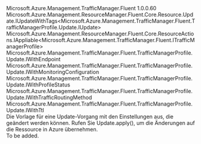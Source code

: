 <Type Name="IUpdate" FullName="Microsoft.Azure.Management.TrafficManager.Fluent.TrafficManagerProfile.Update.IUpdate">
  <TypeSignature Language="C#" Value="public interface IUpdate : Microsoft.Azure.Management.ResourceManager.Fluent.Core.Resource.Update.IUpdateWithTags&lt;Microsoft.Azure.Management.TrafficManager.Fluent.TrafficManagerProfile.Update.IUpdate&gt;, Microsoft.Azure.Management.ResourceManager.Fluent.Core.ResourceActions.IAppliable&lt;Microsoft.Azure.Management.TrafficManager.Fluent.ITrafficManagerProfile&gt;, Microsoft.Azure.Management.TrafficManager.Fluent.TrafficManagerProfile.Update.IWithEndpoint, Microsoft.Azure.Management.TrafficManager.Fluent.TrafficManagerProfile.Update.IWithMonitoringConfiguration, Microsoft.Azure.Management.TrafficManager.Fluent.TrafficManagerProfile.Update.IWithProfileStatus, Microsoft.Azure.Management.TrafficManager.Fluent.TrafficManagerProfile.Update.IWithTrafficRoutingMethod, Microsoft.Azure.Management.TrafficManager.Fluent.TrafficManagerProfile.Update.IWithTtl" />
  <TypeSignature Language="ILAsm" Value=".class public interface auto ansi abstract IUpdate implements class Microsoft.Azure.Management.ResourceManager.Fluent.Core.Resource.Update.IUpdateWithTags`1&lt;class Microsoft.Azure.Management.TrafficManager.Fluent.TrafficManagerProfile.Update.IUpdate&gt;, class Microsoft.Azure.Management.ResourceManager.Fluent.Core.ResourceActions.IAppliable`1&lt;class Microsoft.Azure.Management.TrafficManager.Fluent.ITrafficManagerProfile&gt;, class Microsoft.Azure.Management.ResourceManager.Fluent.Core.ResourceActions.IIndexable, class Microsoft.Azure.Management.TrafficManager.Fluent.TrafficManagerProfile.Update.IWithEndpoint, class Microsoft.Azure.Management.TrafficManager.Fluent.TrafficManagerProfile.Update.IWithMonitoringConfiguration, class Microsoft.Azure.Management.TrafficManager.Fluent.TrafficManagerProfile.Update.IWithProfileStatus, class Microsoft.Azure.Management.TrafficManager.Fluent.TrafficManagerProfile.Update.IWithTrafficRoutingMethod, class Microsoft.Azure.Management.TrafficManager.Fluent.TrafficManagerProfile.Update.IWithTtl" />
  <TypeSignature Language="DocId" Value="T:Microsoft.Azure.Management.TrafficManager.Fluent.TrafficManagerProfile.Update.IUpdate" />
  <TypeSignature Language="VB.NET" Value="Public Interface IUpdate&#xA;Implements IAppliable(Of ITrafficManagerProfile), IUpdateWithTags(Of IUpdate), IWithEndpoint, IWithMonitoringConfiguration, IWithProfileStatus, IWithTrafficRoutingMethod, IWithTtl" />
  <TypeSignature Language="F#" Value="type IUpdate = interface&#xA;    interface IAppliable&lt;ITrafficManagerProfile&gt;&#xA;    interface IIndexable&#xA;    interface IWithTrafficRoutingMethod&#xA;    interface IWithMonitoringConfiguration&#xA;    interface IWithEndpoint&#xA;    interface IWithTtl&#xA;    interface IWithProfileStatus&#xA;    interface IUpdateWithTags&lt;IUpdate&gt;" />
  <AssemblyInfo>
    <AssemblyName>Microsoft.Azure.Management.TrafficManager.Fluent</AssemblyName>
    <AssemblyVersion>1.0.0.60</AssemblyVersion>
  </AssemblyInfo>
  <Interfaces>
    <Interface>
      <InterfaceName>Microsoft.Azure.Management.ResourceManager.Fluent.Core.Resource.Update.IUpdateWithTags&lt;Microsoft.Azure.Management.TrafficManager.Fluent.TrafficManagerProfile.Update.IUpdate&gt;</InterfaceName>
    </Interface>
    <Interface>
      <InterfaceName>Microsoft.Azure.Management.ResourceManager.Fluent.Core.ResourceActions.IAppliable&lt;Microsoft.Azure.Management.TrafficManager.Fluent.ITrafficManagerProfile&gt;</InterfaceName>
    </Interface>
    <Interface>
      <InterfaceName>Microsoft.Azure.Management.TrafficManager.Fluent.TrafficManagerProfile.Update.IWithEndpoint</InterfaceName>
    </Interface>
    <Interface>
      <InterfaceName>Microsoft.Azure.Management.TrafficManager.Fluent.TrafficManagerProfile.Update.IWithMonitoringConfiguration</InterfaceName>
    </Interface>
    <Interface>
      <InterfaceName>Microsoft.Azure.Management.TrafficManager.Fluent.TrafficManagerProfile.Update.IWithProfileStatus</InterfaceName>
    </Interface>
    <Interface>
      <InterfaceName>Microsoft.Azure.Management.TrafficManager.Fluent.TrafficManagerProfile.Update.IWithTrafficRoutingMethod</InterfaceName>
    </Interface>
    <Interface>
      <InterfaceName>Microsoft.Azure.Management.TrafficManager.Fluent.TrafficManagerProfile.Update.IWithTtl</InterfaceName>
    </Interface>
  </Interfaces>
  <Docs>
    <summary>
            Die Vorlage für eine Update-Vorgang mit den Einstellungen aus, die geändert werden können.
            Rufen Sie Update.apply(), um die Änderungen auf die Ressource in Azure übernehmen.
            </summary>
    <remarks>To be added.</remarks>
  </Docs>
  <Members />
</Type>